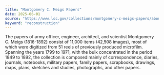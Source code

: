 ```yaml
---
title: "Montgomery C. Meigs Papers"
date: 2025-06-01
source: "https://www.loc.gov/collections/montgomery-c-meigs-papers/about-this-collection/"
keyword: "reconstruction"
---
```


The papers of army officer, engineer, architect, and scientist Montgomery C. Meigs (1816-1892) consist of 11,000 items (42,508 images), most of which were digitized from 51 reels of previously produced microfilm. Spanning the years 1799 to 1971, with the bulk concentrated in the period 1849 to 1892, the collection is composed mainly of correspondence, diaries, journals, notebooks, military papers, family papers, scrapbooks, drawings, maps, plans, sketches and studies, photographs, and other papers.

